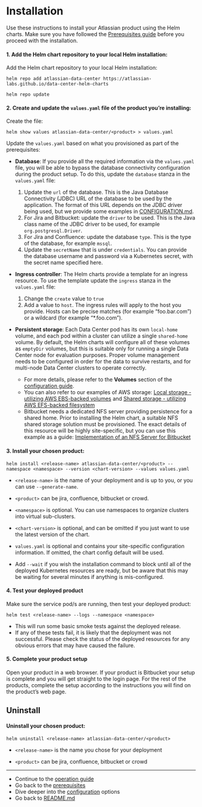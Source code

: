 # Installation 

Use these instructions to install your Atlassian product using the Helm charts. Make sure you have followed the [Prerequisites guide](PREREQUISITES.md) before you proceed with the installation.

#### 1. Add the Helm chart repository to your local Helm installation:

Add the Helm chart repository to your local Helm installation:

   `helm repo add atlassian-data-center https://atlassian-labs.github.io/data-center-helm-charts`
   
   `helm repo update`


#### 2. Create and update the `values.yaml` file of the product you’re installing:

Create the file:

   `helm show values atlassian-data-center/<product> > values.yaml`

Update the `values.yaml` based on what you provisioned as part of the prerequisites:
   
  * **Database**: If you provide all the required information via the `values.yaml` file, you will be able to bypass the database connectivity configuration during the product setup. To do this, update the `database` stanza in the `values.yaml` file:
   
    1. Update the `url` of the database. This is the Java Database Connectivity (JDBC) URL of the database to be used by the application. The format of this URL depends on the JDBC driver being used, but we provide some examples in [CONFIGURATION.md](CONFIGURATION.md).
    2. For Jira and Bitbucket: update the `driver` to be used. This is the Java class name of the JDBC driver to be used, for example `org.postgresql.Driver`.
    3. For Jira and Confluence: update the database `type`. This is the type of the database, for example `mssql`. 
    4. Update the `secretName` that is under `credentials`. You can provide the database username and password via a Kubernetes secret, with the secret name specified here.

  * **Ingress controller**: The Helm charts provide a template for an ingress resource. To use the template update the `ingress` stanza in the `values.yaml` file: 
  
    1. Change the `create` value to `true`
    2. Add a value to `host`. The ingress rules will apply to the host you provide. Hosts can be precise matches (for example “foo.bar.com”) or a wildcard (for example “*.foo.com”).  
      
  * **Persistent storage**: Each Data Center pod has its own `local-home` volume, and each pod within a cluster can utilize a single `shared-home` volume. By default, the Helm charts will configure all of these volumes as `emptyDir` volumes, but this is suitable only for running a single Data Center node for evaluation purposes. Proper volume management needs to be configured in order for the data to survive restarts, and for multi-node Data Center clusters to operate correctly.
     * For more details, please refer to the **Volumes** section of the [configuration guide](CONFIGURATION.md).
     * You can also refer to our examples of AWS storage: [Local storage - utilizing AWS EBS-backed volumes](docs/examples/storage/aws/LOCAL_STORAGE.md) and [Shared storage - utilizing AWS EFS-backed filesystem](docs/examples/storage/aws/SHARED_STORAGE.md)    
    * Bitbucket needs a dedicated NFS server providing persistence for a shared home. Prior to installing the Helm chart, a suitable NFS shared storage solution must be provisioned. The exact details of this resource will be highly site-specific, but you can use this example as a guide: [Implementation of an NFS Server for Bitbucket](docs/examples/storage/nfs/NFS.md)


#### 3. Install your chosen product: 

   `helm install <release-name> atlassian-data-center/<product> --namespace <namespace> --version <chart-version> --values values.yaml`

   * `<release-name>` is the name of your deployment and is up to you, or you can use `--generate-name`.

   * `<product>` can be jira, confluence, bitbucket or crowd.

   * `<namespace>` is optional. You can use namespaces to organize clusters into virtual sub-clusters.

   * `<chart-version>` is optional, and can be omitted if you just want to use the latest version of the chart.

   * `values.yaml` is optional and contains your site-specific configuration information. If omitted, the chart config default will be used.

   * Add `--wait` if you wish the installation command to block until all of the deployed Kubernetes resources are ready, but be aware that this may be waiting for several minutes if anything is mis-configured.


#### 4. Test your deployed product 

Make sure the service pod/s are running, then test your deployed product:

   `helm test <release-name> --logs --namespace <namespace>`

   * This will run some basic smoke tests against the deployed release.
   * If any of these tests fail, it is likely that the deployment was not successful. Please check the status of the deployed resources for any obvious errors that may have caused the failure.

#### 5. Complete your product setup 

Open your product in a web browser. If your product is Bitbucket your setup is complete and you will get straight to the login page. For the rest of the products, complete the setup according to the instructions you will find on the product’s web page. 

## Uninstall 
#### Uninstall your chosen product: 
 `helm uninstall <release-name> atlassian-data-center/<product>`

   * `<release-name>` is the name you chose for your deployment

   * `<product>` can be jira, confluence, bitbucket or crowd

***

* Continue to the [operation guide](OPERATION.md)
* Go back to the [prerequisites](PREREQUISITES.md) 
* Dive deeper into the [configuration](CONFIGURATION.md) options 
* Go back to [README.md](../README.md)
